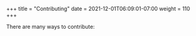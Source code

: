 +++
title = "Contributing"
date = 2021-12-01T06:09:01-07:00
weight = 110
+++

There are many ways to contribute: